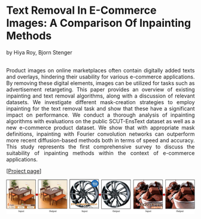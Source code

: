# Text Removal In E-Commerce Images: A Comparison Of Inpainting Methods

by Hiya Roy, Bjorn Stenger

<p align="justify" "font-size:30px;">
  <br>
Product images on online marketplaces often contain digitally added texts and overlays, hindering their usability for various e-commerce applications. By removing these digital elements, images can be utilized for tasks such as advertisement retargeting. This paper provides an overview of existing inpainting and text removal algorithms, along with a discussion of relevant datasets. We investigate different mask-creation strategies to employ inpainting for the text removal task and show that these have a significant impact on performance. We conduct a thorough analysis of inpainting algorithms with evaluations on the public SCUT-EnsText dataset as well as a new e-commerce product dataset. We show that with appropriate mask definitions, inpainting with Fourier convolution networks can outperform more recent diffusion-based methods both in terms of speed and accuracy. This study represents the first comprehensive survey to discuss the suitability of inpainting methods within the context of e-commerce applications.
</p>

[[Project page](https://hiyaroy12.github.io/ecomm-img-text-removal/)]

<img src="bmvc.pdf" width="600">
